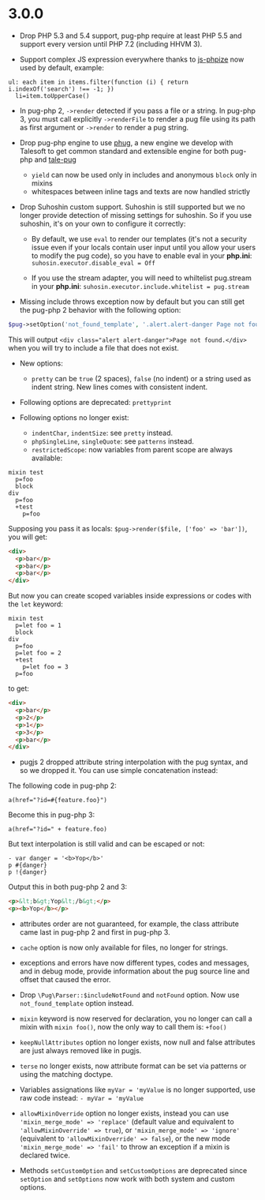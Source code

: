 # 3.0.0

- Drop PHP 5.3 and 5.4 support, pug-php require at least PHP 5.5 and
support every version until PHP 7.2 (including HHVM 3).

- Support complex JS expression everywhere thanks to
[js-phpize](https://github.com/pug-php/js-phpize) now used by default,
example:

```pug
ul: each item in items.filter(function (i) { return i.indexOf('search') !== -1; })
  li=item.toUpperCase()
```

- In pug-php 2, `->render` detected if you pass a file or a string. In
pug-php 3, you must call explicitly `->renderFile` to render a pug file
using its path as first argument or `->render` to render a pug string.

- Drop pug-php engine to use [phug](github.com/phug-php/phug), a new engine we
develop with Talesoft to get common standard and extensible engine for both
pug-php and [tale-pug](https://github.com/Talesoft/tale-pug)

  - `yield` can now be used only in includes and anonymous `block` only in mixins
  - whitespaces between inline tags and texts are now handled strictly

- Drop Suhoshin custom support. Suhoshin is still supported but we no longer
provide detection of missing settings for suhoshin. So if you use suhoshin, it's
on your own to configure it correctly:

  - By default, we use `eval` to render our templates (it's not a security issue
  even if your locals contain user input until you allow your users to modify
  the pug code), so you have to enable eval in your **php.ini**:
  `suhosin.executor.disable_eval = Off`
  
  - If you use the stream adapter, you will need to whiltelist pug.stream
  in your **php.ini**: `suhosin.executor.include.whitelist = pug.stream`

- Missing include throws exception now by default but you can still get the
pug-php 2 behavior with the following option:
```php
$pug->setOption('not_found_template', '.alert.alert-danger Page not found.');
```
This will output `<div class="alert alert-danger">Page not found.</div>` when
you will try to include a file that does not exist.

- New options:
  - `pretty` can be `true` (2 spaces), `false` (no indent) or a string used as
  indent string. New lines comes with consistent indent.

- Following options are deprecated: `prettyprint`

- Following options no longer exist:
  - `indentChar`, `indentSize`: see `pretty` instead.
  - `phpSingleLine`, `singleQuote`: see `patterns` instead.
  - `restrictedScope`: now variables from parent scope are always available:
```pug
mixin test
  p=foo
  block
div
  p=foo
  +test
    p=foo
```
Supposing you pass it as locals: `$pug->render($file, ['foo' => 'bar'])`,
you will get:
```html
<div>
  <p>bar</p>
  <p>bar</p>
  <p>bar</p>
</div>
```
But now you can create scoped variables inside expressions or codes with
the `let` keyword:
```pug
mixin test
  p=let foo = 1
  block
div
  p=foo
  p=let foo = 2
  +test
    p=let foo = 3
  p=foo
```
to get:
```html
<div>
  <p>bar</p>
  <p>2</p>
  <p>1</p>
  <p>3</p>
  <p>bar</p>
</div>
```

- pugjs 2 dropped attribute string interpolation with the pug syntax, and
so we dropped it. You can use simple concatenation instead:

The following code in pug-php 2:
```pug
a(href="?id=#{feature.foo}")
```

Become this in pug-php 3:
```pug
a(href="?id=" + feature.foo)
```

But text interpolation is still valid and can be escaped or not:

```pug
- var danger = '<b>Yop</b>'
p #{danger}
p !{danger}
```

Output this in both pug-php 2 and 3:

```html
<p>&lt;b&gt;Yop&lt;/b&gt;</p>
<p><b>Yop</b></p>
```

- attributes order are not guaranteed, for example, the class attribute
came last in pug-php 2 and first in pug-php 3.

- `cache` option is now only available for files, no longer for strings.

- exceptions and errors have now different types, codes and messages, and
in debug mode, provide information about the pug source line and offset
that caused the error.

- Drop `\Pug\Parser::$includeNotFound` and `notFound` option. Now use
`not_found_template` option instead.

- `mixin` keyword is now reserved for declaration, you no longer can
call a mixin with `mixin foo()`, now the only way to call them is:
`+foo()`

- `keepNullAttributes` option no longer exists, now null and false
attributes are just always removed like in pugjs.

- `terse` no longer exists, now attribute format can be set via patterns
or using the matching doctype.

- Variables assignations like `myVar = 'myValue` is no longer supported,
use raw code instead: `- myVar = 'myValue`

- `allowMixinOverride` option no longer exists, instead you can use
`'mixin_merge_mode' => 'replace'` (default value and equivalent to
`'allowMixinOverride' => true`), or `'mixin_merge_mode' => 'ignore'`
(equivalent to `'allowMixinOverride' => false`), or the new mode
`'mixin_merge_mode' => 'fail'` to throw an exception if a mixin
is declared twice.

- Methods `setCustomOption` and `setCustomOptions` are deprecated
since `setOption` and `setOptions` now work with both system and
custom options.